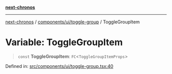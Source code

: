 [**next-chronos**](../../../../README.md)

***

[next-chronos](../../../../README.md) / [components/ui/toggle-group](../README.md) / ToggleGroupItem

# Variable: ToggleGroupItem

> `const` **ToggleGroupItem**: `FC`\<`ToggleGroupItemProps`\>

Defined in: [src/components/ui/toggle-group.tsx:40](https://github.com/Bababum95/next-chronos/blob/41860730c8dd12c16699269e1eee86402c8d1a9f/src/components/ui/toggle-group.tsx#L40)
